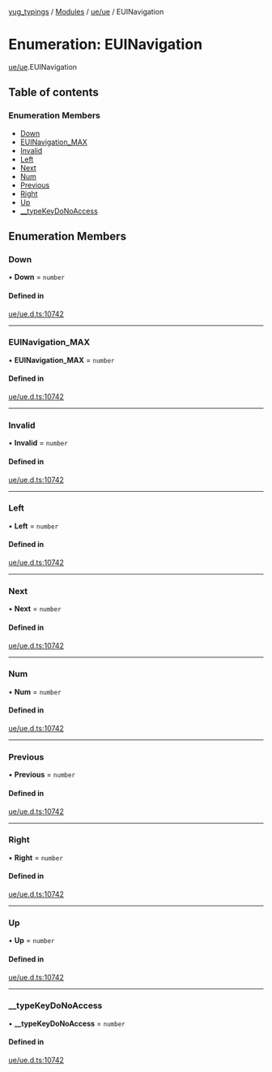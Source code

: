 [yug_typings](../README.md) / [Modules](../modules.md) / [ue/ue](../modules/ue_ue.md) / EUINavigation

# Enumeration: EUINavigation

[ue/ue](../modules/ue_ue.md).EUINavigation

## Table of contents

### Enumeration Members

- [Down](ue_ue.EUINavigation.md#down)
- [EUINavigation\_MAX](ue_ue.EUINavigation.md#euinavigation_max)
- [Invalid](ue_ue.EUINavigation.md#invalid)
- [Left](ue_ue.EUINavigation.md#left)
- [Next](ue_ue.EUINavigation.md#next)
- [Num](ue_ue.EUINavigation.md#num)
- [Previous](ue_ue.EUINavigation.md#previous)
- [Right](ue_ue.EUINavigation.md#right)
- [Up](ue_ue.EUINavigation.md#up)
- [\_\_typeKeyDoNoAccess](ue_ue.EUINavigation.md#__typekeydonoaccess)

## Enumeration Members

### Down

• **Down** = `number`

#### Defined in

[ue/ue.d.ts:10742](https://github.com/YugMetaverse/yug_typings/blob/25cad34/ue/ue.d.ts#L10742)

___

### EUINavigation\_MAX

• **EUINavigation\_MAX** = `number`

#### Defined in

[ue/ue.d.ts:10742](https://github.com/YugMetaverse/yug_typings/blob/25cad34/ue/ue.d.ts#L10742)

___

### Invalid

• **Invalid** = `number`

#### Defined in

[ue/ue.d.ts:10742](https://github.com/YugMetaverse/yug_typings/blob/25cad34/ue/ue.d.ts#L10742)

___

### Left

• **Left** = `number`

#### Defined in

[ue/ue.d.ts:10742](https://github.com/YugMetaverse/yug_typings/blob/25cad34/ue/ue.d.ts#L10742)

___

### Next

• **Next** = `number`

#### Defined in

[ue/ue.d.ts:10742](https://github.com/YugMetaverse/yug_typings/blob/25cad34/ue/ue.d.ts#L10742)

___

### Num

• **Num** = `number`

#### Defined in

[ue/ue.d.ts:10742](https://github.com/YugMetaverse/yug_typings/blob/25cad34/ue/ue.d.ts#L10742)

___

### Previous

• **Previous** = `number`

#### Defined in

[ue/ue.d.ts:10742](https://github.com/YugMetaverse/yug_typings/blob/25cad34/ue/ue.d.ts#L10742)

___

### Right

• **Right** = `number`

#### Defined in

[ue/ue.d.ts:10742](https://github.com/YugMetaverse/yug_typings/blob/25cad34/ue/ue.d.ts#L10742)

___

### Up

• **Up** = `number`

#### Defined in

[ue/ue.d.ts:10742](https://github.com/YugMetaverse/yug_typings/blob/25cad34/ue/ue.d.ts#L10742)

___

### \_\_typeKeyDoNoAccess

• **\_\_typeKeyDoNoAccess** = `number`

#### Defined in

[ue/ue.d.ts:10742](https://github.com/YugMetaverse/yug_typings/blob/25cad34/ue/ue.d.ts#L10742)
